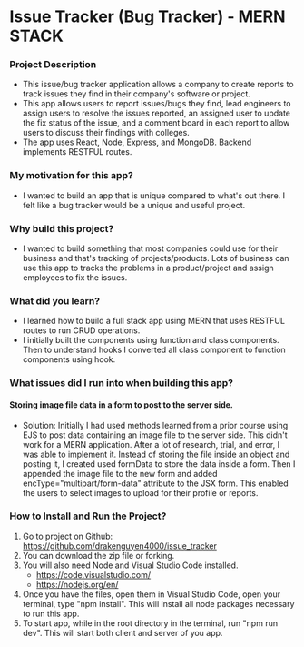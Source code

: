 # Issue Tracker (Bug Tracker) - MERN STACK 

### Project Description
- This issue/bug tracker application allows a company to create reports to track issues they find in their company's software or project.  
- This app allows users to report issues/bugs they find, lead engineers to assign users to resolve the issues reported, an assigned user to update the fix status of the issue, and a comment board in each report to allow users to discuss their findings with colleges.  
- The app uses React, Node, Express, and MongoDB. Backend implements RESTFUL routes.  
### My motivation for this app?  
- I wanted to build an app that is unique compared to what's out there.  I felt like a bug tracker would be a unique and useful project.  
### Why build this project?
- I wanted to build something that most companies could use for their business and that's tracking of projects/products.  Lots of business can use this app to tracks the problems in a product/project and assign employees to fix the issues.  

### What did you learn?
- I learned how to build a full stack app using MERN that uses RESTFUL routes to run CRUD operations.  
- I initially built the components using function and class components.  Then to understand hooks I converted all class component to function components using hook.

### What issues did I run into when building this app?  
#### Storing image file data in a form to post to the server side.
- Solution: Initially I had used methods learned from a prior course using EJS to post data containing an image file to the server side.  This didn't work for a MERN application.  After a lot of research, trial, and error, I was able to implement it.  Instead of storing the file inside an object and posting it, I created used formData to store the data inside a form.  Then I appended the image file to the new form and added encType="multipart/form-data" attribute to the JSX form. This enabled the users to select images to upload for their profile or reports.  

 
### How to Install and Run the Project? 
1. Go to project on Github: https://github.com/drakenguyen4000/issue_tracker
2. You can download the zip file or forking.  
3. You will also need Node and Visual Studio Code installed.  
   - https://code.visualstudio.com/
   - https://nodejs.org/en/
4. Once you have the files, open them in Visual Studio Code, open your terminal, type "npm install".  This will install all node packages necessary to run this app.  
5. To start app, while in the root directory in the terminal, run "npm run dev".  This will start both client and server of you app.
